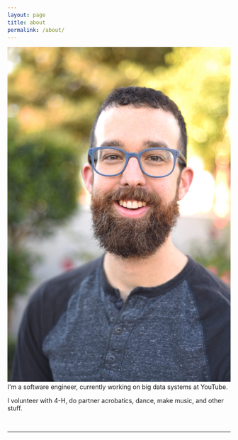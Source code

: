 ```yaml
---
layout: page
title: about
permalink: /about/
---
```


<img class="col one right" src="/img/me.jpg">

<br/>
I'm a software engineer, currently working on big data systems at YouTube.  

I volunteer with 4-H, do partner acrobatics, dance, make music, and other stuff.  

<br/>
<hr/>
<br/>
<span class="contacticon center">
	<a href="mailto:web@curtis.in"><i class="fa fa-envelope-square"></i></a>
	<a href="https://github.com/curtisullerich" target="_blank"><i class="fa fa-github-square"></i></a>
	<a href="https://www.linkedin.com/in/curtisullerich" target="_blank"><i class="fa fa-linkedin-square"></i></a>
	<a href="https://www.youtube.com/c/curtisullerich" target="_blank"><i class="fa fa-youtube-square"></i></a>
</span>

<!-- <div class="col three caption"> -->
<!-- 	You can even add a little note about which of these is the best way to reach you. -->
<!-- </div> -->

